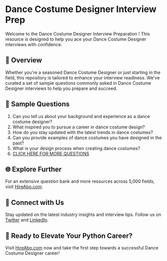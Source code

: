 # Dance Costume Designer Interview Prep

Welcome to the Dance Costume Designer Interview Preparation ! This resource is designed to help you ace your Dance Costume Designer interviews with confidence.

## 🚀 Overview

Whether you're a seasoned Dance Costume Designer or just starting in the field, this repository is tailored to enhance your interview readiness. We've curated a set of sample questions commonly asked in Dance Costume Designer interviews to help you prepare and succeed.

## 📝 Sample Questions

1. Can you tell us about your background and experience as a dance costume designer?
2. What inspired you to pursue a career in dance costume design?
3. How do you stay updated with the latest trends in dance costumes?
4. Can you provide examples of dance costumes you have designed in the past?
5. What is your design process when creating dance costumes?
6. [CLICK HERE FOR MORE QUESTIONS](https://hireabo.com/job/16_4_16/Dance%20Costume%20Designer)

## 🌐 Explore Further

For an extensive question bank and more resources across 5,000 fields, visit [HireAbo.com](https://www.hireabo.com).

## 📱 Connect with Us

Stay updated on the latest industry insights and interview tips. Follow us on [Twitter](https://twitter.com/hireabo) and [LinkedIn](https://www.linkedin.com/in/hire-abo-3609972a8/).

## 🚀 Ready to Elevate Your Python Career?

Visit [HireAbo.com](https://www.hireabo.com) now and take the first step towards a successful Dance Costume Designer career!